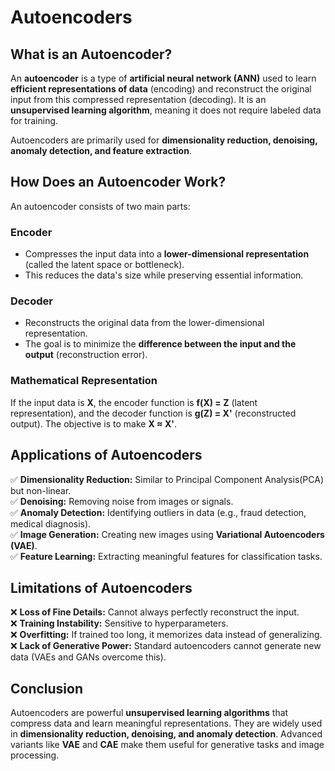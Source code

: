 # Autoencoders

## What is an Autoencoder?
An **autoencoder** is a type of **artificial neural network (ANN)** used to learn **efficient representations of data** (encoding) and reconstruct the original input from this compressed representation (decoding). It is an **unsupervised learning algorithm**, meaning it does not require labeled data for training.

Autoencoders are primarily used for **dimensionality reduction, denoising, anomaly detection, and feature extraction**.

## How Does an Autoencoder Work?
An autoencoder consists of two main parts:

### **Encoder**
- Compresses the input data into a **lower-dimensional representation** (called the latent space or bottleneck).
- This reduces the data's size while preserving essential information.

### **Decoder**
- Reconstructs the original data from the lower-dimensional representation.
- The goal is to minimize the **difference between the input and the output** (reconstruction error).

### **Mathematical Representation**
If the input data is **X**, the encoder function is **f(X) = Z** (latent representation), and the decoder function is **g(Z) = X'** (reconstructed output). The objective is to make **X ≈ X'**.

## Applications of Autoencoders
✅ **Dimensionality Reduction:**  Similar to Principal Component Analysis(PCA) but non-linear.  
✅ **Denoising:**  Removing noise from images or signals.  
✅ **Anomaly Detection:**  Identifying outliers in data (e.g., fraud detection, medical diagnosis).  
✅ **Image Generation:**  Creating new images using **Variational Autoencoders (VAE)**.  
✅ **Feature Learning:**  Extracting meaningful features for classification tasks.  

## Limitations of Autoencoders
❌ **Loss of Fine Details:**  Cannot always perfectly reconstruct the input.  
❌ **Training Instability:**  Sensitive to hyperparameters.  
❌ **Overfitting:**  If trained too long, it memorizes data instead of generalizing.  
❌ **Lack of Generative Power:**  Standard autoencoders cannot generate new data (VAEs and GANs overcome this).  

## Conclusion
Autoencoders are powerful **unsupervised learning algorithms** that compress data and learn meaningful representations. They are widely used in **dimensionality reduction, denoising, and anomaly detection**. Advanced variants like **VAE** and **CAE** make them useful for generative tasks and image processing.
